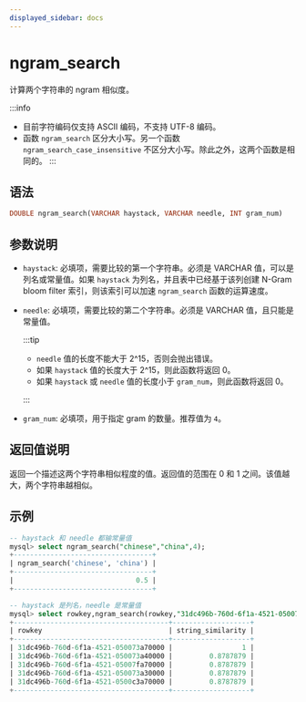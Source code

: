 ```yaml
---
displayed_sidebar: docs
---
```


# ngram_search



计算两个字符串的 ngram 相似度。

:::info
- 目前字符编码仅支持 ASCII 编码，不支持 UTF-8 编码。
- 函数 `ngram_search` 区分大小写。另一个函数 `ngram_search_case_insensitive` 不区分大小写。除此之外，这两个函数是相同的。
:::

## 语法

```SQL
DOUBLE ngram_search(VARCHAR haystack, VARCHAR needle, INT gram_num)
```

## 参数说明

- `haystack`: 必填项，需要比较的第一个字符串。必须是 VARCHAR 值，可以是列名或常量值。如果 `haystack` 为列名，并且表中已经基于该列创建 N-Gram bloom filter 索引，则该索引可以加速 `ngram_search` 函数的运算速度。
- `needle`: 必填项，需要比较的第二个字符串。必须是 VARCHAR 值，且只能是常量值。

    :::tip
  
    - `needle` 值的长度不能大于 2^15，否则会抛出错误。
    - 如果 `haystack` 值的长度大于 2^15，则此函数将返回 0。
    - 如果 `haystack` 或 `needle` 值的长度小于 `gram_num`，则此函数将返回 0。
 
    :::

- `gram_num`: 必填项，用于指定 gram 的数量。推荐值为 `4`。

## 返回值说明

返回一个描述这两个字符串相似程度的值。返回值的范围在 0 和 1 之间。该值越大，两个字符串越相似。

## 示例

```SQL
-- haystack 和 needle 都输常量值
mysql> select ngram_search("chinese","china",4);
+----------------------------------+
| ngram_search('chinese', 'china') |
+----------------------------------+
|                              0.5 |
+----------------------------------+

-- haystack 是列名，needle 是常量值
mysql> select rowkey,ngram_search(rowkey,"31dc496b-760d-6f1a-4521-050073a70000",4) as string_similarity from string_table order by string_similarity desc limit 5;
+--------------------------------------+-------------------+
| rowkey                               | string_similarity |
+--------------------------------------+-------------------+
| 31dc496b-760d-6f1a-4521-050073a70000 |                 1 |
| 31dc496b-760d-6f1a-4521-050073a40000 |         0.8787879 |
| 31dc496b-760d-6f1a-4521-05007fa70000 |         0.8787879 |
| 31dc496b-760d-6f1a-4521-050073a30000 |         0.8787879 |
| 31dc496b-760d-6f1a-4521-0500c3a70000 |         0.8787879 |
+--------------------------------------+-------------------+
```